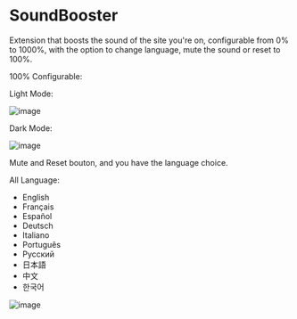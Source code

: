 # SoundBooster
Extension that boosts the sound of the site you're on, configurable from 0% to 1000%, with the option to change language, mute the sound or reset to 100%.

100% Configurable:

Light Mode:

![image](https://github.com/user-attachments/assets/b8c7f0a2-5cd7-4f74-86e8-2ebe170bde40)

Dark Mode:

![image](https://github.com/user-attachments/assets/223b1aaa-58cf-4038-8678-c3b21fb99219)

Mute and Reset bouton, and you have the language choice.

All Language:
- English
- Français
- Español
- Deutsch
- Italiano
- Português
- Русский
- 日本語
- 中文
- 한국어

![image](https://github.com/user-attachments/assets/275cd629-b452-41de-ad88-c477a4aa628e)
